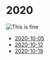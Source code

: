 # 2020

![This is fine](https://robballou.com/thisisfine.webp)

* [2020-10-05](1005.md)
* [2020-10-12](1012.md)
* [2020-10-19](1012.md)
